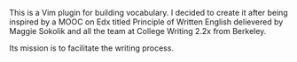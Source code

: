 This is a Vim plugin for building vocabulary. I decided to create it after being inspired by a MOOC on Edx titled Principle of Written English delievered by Maggie Sokolik and all the team at College Writing 2.2x from Berkeley.

Its mission is to facilitate the writing process.
